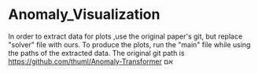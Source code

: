 # Anomaly_Visualization
In order to extract data for plots ,use the original paper's git, but replace "solver" file with ours.
To produce the plots, run the "main" file while using the paths of the extracted data.
The original git path is https://github.com/thuml/Anomaly-Transformer
אם
